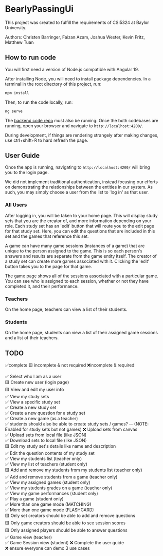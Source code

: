 # BearlyPassingUi
This project was created to fulfill the requirements of CSI5324 at Baylor University.

Authors: Christen Barringer, Faizan Azam, Joshua Wester, Kevin Fritz, Matthew Tuan

## How to run code

You will first need a version of Node.js compatible with Angular 19. 

After installing Node, you will need to install package dependencies. In a terminal in the root directory of this project, run: 

```bash
npm install
```

Then, to run the code locally, run:

```bash
ng serve
```

The [backend code repo](https://github.com/household-four/BearlyPassing) must also be running. Once the both codebases are running, 
open your browser and navigate to `http://localhost:4200/`. 

During development, if things are rendering strangely after making changes, use ctrl+shift+R to hard refresh the page.

## User Guide
Once the app is running, navigating to `http://localhost:4200/` will bring you to the login page. 

We did not implement traditional authentication, instead focusing our efforts on demonstrating the relationships 
between the entities in our system. As such, you may simply choose a user from the list to 'log in' as that user. 

### All Users

After logging in, you will be taken to your home page. This will display study sets that you are the creator of, and more information depending on your role. 
Each study set has an 'edit' button that will route you to the edit page for that study set. Here, you can edit the questions that are included in this set 
and the games that reference this set. 

A game can have many game sessions (instances of a game) that are unique to the person assigned to the game. This is so each person's answers and results are 
separate from the game entity itself. The creator of a study set can create more games associated with it. Clicking the 'edit' button takes you to the 
page for that game. 

The game page shows all of the sessions associated with a particular game. You can see who is assigned to each session, whether or not they have completed it, and their performance. 

### Teachers

On the home page, teachers can view a list of their students.  

### Students

On the home page, students can view a list of their assigned game sessions and a list of their teachers. 

## TODO
✅complete 🟨 incomplete & not required ❌incomplete & required


✅ Select who I am as a user  
🟨 Create new user (login page)  
🟨 View and edit my user info  
✅ View my study sets  
✅ View a specific study set  
✅ Create a new study set  
✅ Create a new question for a study set  
✅ Create a new game (as a teacher)  
✅ students should also be able to create study sets / games?  -- (NOTE: Enabled for study sets but not games)
❌ Upload sets from canvas  
✅ Upload sets from local file (like JSON)  
✅ Download sets to local file (like JSON)  
🟨 Edit my study set's details like name and description  
✅ Edit the question contents of my study set  
✅ View my students list (teacher only)  
✅ View my list of teachers (student only)  
🟨 Add and remove my students from my students list (teacher only)   
✅ Add and remove students from a game (teacher only)  
✅ View my assigned games (student only)  
✅ View my students grades on a game (teacher only)   
✅ View my game performances (student only)  
✅ Play a game (student only)  
✅ More than one game mode (MATCHING)  
✅ More than one game mode (FLASHCARD)  
🟨 Only set creators should be able to add and remove questions  
🟨 Only game creators should be able to see session scores  
🟨 Only assigned players should be able to answer questions  
✅ Game view (teacher)  
✅ Game Session view (student)
❌ Complete the user guide  
❌ ensure everyone can demo 3 use cases  


